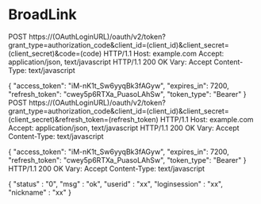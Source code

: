 # BroadLink
POST https://(OAuthLoginURL)/oauth/v2/token?grant_type=authorization_code&client_id=(client_id)&client_secret=(client_secret)&code=(code) HTTP/1.1
Host: example.com
Accept: application/json, text/javascript
HTTP/1.1 200 OK
Vary: Accept
Content-Type: text/javascript

{
 "access_token": "iM-nK1t_Sw6yyqBk3fAGyw",
 "expires_in": 7200,
 "refresh_token": "cwey5p6RTXa_PuasoLAhSw",
 "token_type": "Bearer"
}
POST https://(OAuthLoginURL)/oauth/v2/token?grant_type=authorization_code&client_id=(client_id)&client_secret=(client_secret)&refresh_token=(refresh_token) HTTP/1.1
Host: example.com
Accept: application/json, text/javascript
HTTP/1.1 200 OK
Vary: Accept
Content-Type: text/javascript

{
 "access_token": "iM-nK1t_Sw6yyqBk3fAGyw",
 "expires_in": 7200,
 "refresh_token": "cwey5p6RTXa_PuasoLAhSw",
 "token_type": "Bearer"
}
HTTP/1.1 200 OK
Vary: Accept
Content-Type: text/javascript

{
 "status" : "0",
 "msg" : "ok",
 "userid" : "xx",
 "loginsession" : "xx",
 "nickname" : "xx"
}
